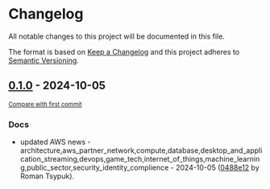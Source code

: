 # Changelog

All notable changes to this project will be documented in this file.

The format is based on [Keep a Changelog](http://keepachangelog.com/en/1.0.0/)
and this project adheres to [Semantic Versioning](http://semver.org/spec/v2.0.0.html).

<!-- insertion marker -->
## [0.1.0](https://github.com/tsypuk/aws-news/releases/tag/ver-2024-10-050.1.0) - 2024-10-05

<small>[Compare with first commit](https://github.com/tsypuk/aws-news/compare/bb4adcdbc5570bd177591b9c49f3cb3c488eb648...ver-2024-10-05)</small>

### Docs

- updated AWS news - architecture,aws_partner_network,compute,database,desktop_and_application_streaming,devops,game_tech,internet_of_things,machine_learning,public_sector,security_identity_complience - 2024-10-05 ([0488e12](https://github.com/tsypuk/aws-news/commit/0488e1290d4e81680a8b52408883583897e6fea2) by Roman Tsypuk).

